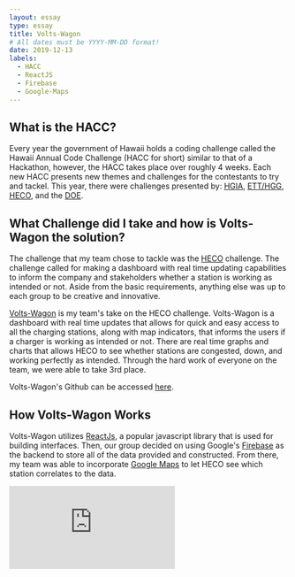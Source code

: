 ```yaml
---
layout: essay
type: essay
title: Volts-Wagon
# All dates must be YYYY-MM-DD format!
date: 2019-12-13
labels:
  - HACC
  - ReactJS
  - Firebase
  - Google-Maps
---
```


## What is the HACC?

Every year the government of Hawaii holds a coding challenge called the Hawaii Annual Code Challenge (HACC for short) similar to that of a Hackathon, however, the HACC takes place over roughly 4 weeks. Each new HACC presents new themes and challenges for the contestants to try and tackel. This year, there were challenges presented by: [HGIA](https://hacc.hawaii.gov/2019-challenges/hgia-green-loan-portal/), [ETT/HGG](https://hacc.hawaii.gov/2019-challenges/community-engagement-storytelling/), [HECO](https://hacc.hawaii.gov/2019-challenges/electric-vehicle-charging-analysis/), and the [DOE](https://hacc.hawaii.gov/2019-challenges/doe-aloha-curricular-database/).
 
## What Challenge did I take and how is Volts-Wagon the solution?

The challenge that my team chose to tackle was the [HECO](https://hacc.hawaii.gov/2019-challenges/electric-vehicle-charging-analysis/) challenge. The challenge called for making a dashboard with real time updating capabilities to inform the company and stakeholders whether a station is working as intended or not. Aside from the basic requirements, anything else was up to each group to be creative and innovative. 

[Volts-Wagon](https://devpost.com/software/volts-wagon) is my team's take on the HECO challenge. Volts-Wagon is a dashboard with real time updates that allows for quick and easy access to all the charging stations, along with map indicators, that informs the users if a charger is working as intended or not. There are real time graphs and charts that allows HECO to see whether stations are congested, down, and working perfectly as intended. Through the hard work of everyone on the team, we were able to take 3rd place. 

Volts-Wagon's Github can be accessed [here](https://github.com/HACC2019/area-51-raid-squad).

## How Volts-Wagon Works 

Volts-Wagon utilizes [ReactJs](https://reactjs.org/), a popular javascript library that is used for building interfaces. Then, our group decided on using Google's [Firebase](https://firebase.google.com/) as the backend to store all of the data provided and constructed. From there, my team was able to incorporate [Google Maps](https://cloud.google.com/maps-platform/) to let HECO see which station correlates to the data. 

<iframe src="https://www.youtube.com/watch?v=qXhJ4vnYRKc&feature=youtu.be" frameborder="0" allowfullscreen></iframe>